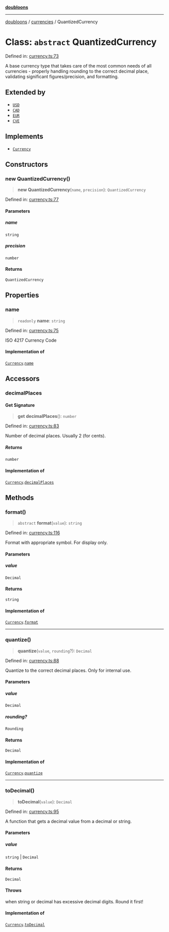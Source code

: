 [**doubloons**](../../../../README.md)

***

[doubloons](../../../../globals.md) / [currencies](../README.md) / QuantizedCurrency

# Class: `abstract` QuantizedCurrency

Defined in: [currency.ts:73](https://github.com/HitchPin/doubloon-ts/blob/d49b165a826cc7fe919f1929c5f92a4cf52ed6f4/src/currency.ts#L73)

A base currency type that takes care of the most common
needs of all currencies - properly handling rounding to the
correct decimal place, validating significant figures/precision,
and formatting.

## Extended by

- [`USD`](USD.md)
- [`CAD`](CAD.md)
- [`EUR`](EUR.md)
- [`CVE`](CVE.md)

## Implements

- [`Currency`](../interfaces/Currency.md)

## Constructors

### new QuantizedCurrency()

> **new QuantizedCurrency**(`name`, `precision`): `QuantizedCurrency`

Defined in: [currency.ts:77](https://github.com/HitchPin/doubloon-ts/blob/d49b165a826cc7fe919f1929c5f92a4cf52ed6f4/src/currency.ts#L77)

#### Parameters

##### name

`string`

##### precision

`number`

#### Returns

`QuantizedCurrency`

## Properties

### name

> `readonly` **name**: `string`

Defined in: [currency.ts:75](https://github.com/HitchPin/doubloon-ts/blob/d49b165a826cc7fe919f1929c5f92a4cf52ed6f4/src/currency.ts#L75)

ISO 4217 Currency Code

#### Implementation of

[`Currency`](../interfaces/Currency.md).[`name`](../interfaces/Currency.md#name)

## Accessors

### decimalPlaces

#### Get Signature

> **get** **decimalPlaces**(): `number`

Defined in: [currency.ts:83](https://github.com/HitchPin/doubloon-ts/blob/d49b165a826cc7fe919f1929c5f92a4cf52ed6f4/src/currency.ts#L83)

Number of decimal places. Usually 2 (for cents).

##### Returns

`number`

#### Implementation of

[`Currency`](../interfaces/Currency.md).[`decimalPlaces`](../interfaces/Currency.md#decimalplaces)

## Methods

### format()

> `abstract` **format**(`value`): `string`

Defined in: [currency.ts:116](https://github.com/HitchPin/doubloon-ts/blob/d49b165a826cc7fe919f1929c5f92a4cf52ed6f4/src/currency.ts#L116)

Format with appropriate symbol. For display only.

#### Parameters

##### value

`Decimal`

#### Returns

`string`

#### Implementation of

[`Currency`](../interfaces/Currency.md).[`format`](../interfaces/Currency.md#format)

***

### quantize()

> **quantize**(`value`, `rounding`?): `Decimal`

Defined in: [currency.ts:88](https://github.com/HitchPin/doubloon-ts/blob/d49b165a826cc7fe919f1929c5f92a4cf52ed6f4/src/currency.ts#L88)

Quantize to the correct decimal places. Only for internal use.

#### Parameters

##### value

`Decimal`

##### rounding?

`Rounding`

#### Returns

`Decimal`

#### Implementation of

[`Currency`](../interfaces/Currency.md).[`quantize`](../interfaces/Currency.md#quantize)

***

### toDecimal()

> **toDecimal**(`value`): `Decimal`

Defined in: [currency.ts:95](https://github.com/HitchPin/doubloon-ts/blob/d49b165a826cc7fe919f1929c5f92a4cf52ed6f4/src/currency.ts#L95)

A function that gets a decimal value from a decimal or string.

#### Parameters

##### value

`string` | `Decimal`

#### Returns

`Decimal`

#### Throws

when string or decimal has excessive decimal digits. Round it first!

#### Implementation of

[`Currency`](../interfaces/Currency.md).[`toDecimal`](../interfaces/Currency.md#todecimal)
